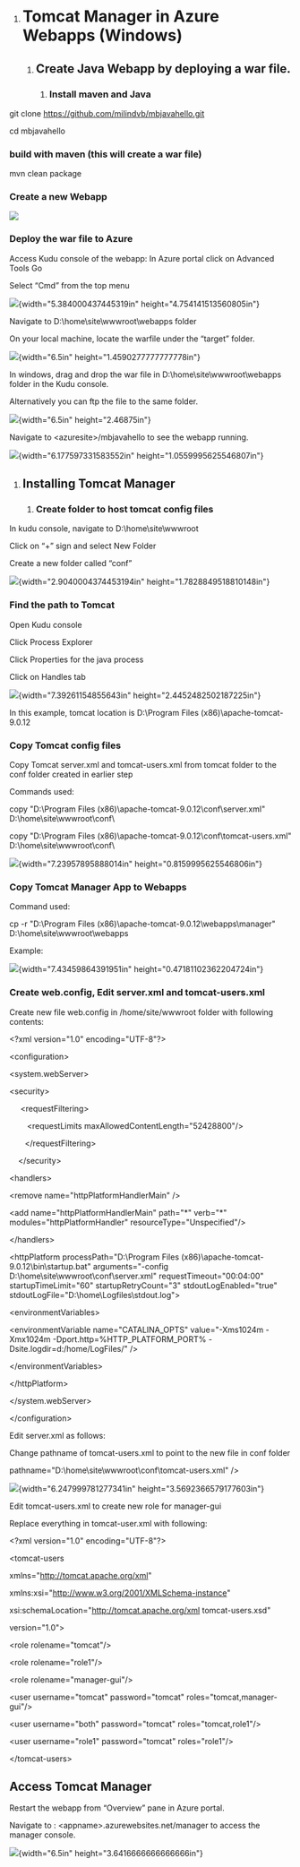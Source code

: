 1.  Tomcat Manager in Azure Webapps (Windows)
    =========================================

    1.  Create Java Webapp by deploying a war file.
        -------------------------------------------

        1.  ### Install maven and Java

git clone <https://github.com/milindvb/mbjavahello.git>

cd mbjavahello

### build with maven (this will create a war file)

mvn clean package

### Create a new Webapp

![](./media/image1.png)

### Deploy the war file to Azure

Access Kudu console of the webapp: In Azure portal click on Advanced
Tools Go

Select “Cmd” from the top menu

![](./media/image2.png){width="5.384000437445319in"
height="4.754141513560805in"}

Navigate to D:\\home\\site\\wwwroot\\webapps folder

On your local machine, locate the warfile under the “target” folder.

![](./media/image3.png){width="6.5in" height="1.4590277777777778in"}

In windows, drag and drop the war file in
D:\\home\\site\\wwwroot\\webapps folder in the Kudu console.

Alternatively you can ftp the file to the same folder.

![](./media/image4.png){width="6.5in" height="2.46875in"}

Navigate to &lt;azuresite&gt;/mbjavahello to see the webapp running.

![](./media/image5.png){width="6.177597331583552in"
height="1.0559995625546807in"}

1.  Installing Tomcat Manager
    -------------------------

    1.  ### Create folder to host tomcat config files

In kudu console, navigate to D:\\home\\site\\wwwroot

Click on “+” sign and select New Folder

Create a new folder called “conf”

![](./media/image6.png){width="2.9040004374453194in"
height="1.7828849518810148in"}

### Find the path to Tomcat

Open Kudu console

Click Process Explorer

Click Properties for the java process

Click on Handles tab

![](./media/image7.png){width="7.39261154855643in"
height="2.4452482502187225in"}

In this example, tomcat location is D:\\Program Files
(x86)\\apache-tomcat-9.0.12

### Copy Tomcat config files

Copy Tomcat server.xml and tomcat-users.xml from tomcat folder to the
conf folder created in earlier step

Commands used:

copy "D:\\Program Files (x86)\\apache-tomcat-9.0.12\\conf\\server.xml"
D:\\home\\site\\wwwroot\\conf\\

copy "D:\\Program Files
(x86)\\apache-tomcat-9.0.12\\conf\\tomcat-users.xml"
D:\\home\\site\\wwwroot\\conf\\

![](./media/image8.png){width="7.23957895888014in"
height="0.8159995625546806in"}

### Copy Tomcat Manager App to Webapps

Command used:

cp -r "D:\\Program Files (x86)\\apache-tomcat-9.0.12\\webapps\\manager"
D:\\home\\site\\wwwroot\\webapps

Example:

![](./media/image9.png){width="7.43459864391951in"
height="0.47181102362204724in"}

### Create web.config, Edit server.xml and tomcat-users.xml

Create new file web.config in /home/site/wwwroot folder with following
contents:

&lt;?xml version="1.0" encoding="UTF-8"?&gt;

&lt;configuration&gt;

&lt;system.webServer&gt;

&lt;security&gt;

     &lt;requestFiltering&gt;

        &lt;requestLimits maxAllowedContentLength="52428800"/&gt;

       &lt;/requestFiltering&gt;

    &lt;/security&gt;

&lt;handlers&gt;

&lt;remove name="httpPlatformHandlerMain" /&gt;

&lt;add name="httpPlatformHandlerMain" path="\*" verb="\*"
modules="httpPlatformHandler" resourceType="Unspecified"/&gt;

&lt;/handlers&gt;

&lt;httpPlatform processPath="D:\\Program Files
(x86)\\apache-tomcat-9.0.12\\bin\\startup.bat" arguments="-config
D:\\home\\site\\wwwroot\\conf\\server.xml" requestTimeout="00:04:00"
startupTimeLimit="60" startupRetryCount="3" stdoutLogEnabled="true"
stdoutLogFile="D:\\home\\Logfiles\\stdout.log"&gt;

&lt;environmentVariables&gt;

&lt;environmentVariable name="CATALINA\_OPTS" value="-Xms1024m -Xmx1024m
-Dport.http=%HTTP\_PLATFORM\_PORT% -Dsite.logdir=d:/home/LogFiles/"
/&gt;

&lt;/environmentVariables&gt;

&lt;/httpPlatform&gt;

&lt;/system.webServer&gt;

&lt;/configuration&gt;

Edit server.xml as follows:

Change pathname of tomcat-users.xml to point to the new file in conf
folder

pathname="D:\\home\\site\\wwwroot\\conf\\tomcat-users.xml" /&gt;

![](./media/image10.png){width="6.247999781277341in"
height="3.5692366579177603in"}

Edit tomcat-users.xml to create new role for manager-gui

Replace everything in tomcat-user.xml with following:

&lt;?xml version="1.0" encoding="UTF-8"?&gt;

&lt;tomcat-users

xmlns="http://tomcat.apache.org/xml"

xmlns:xsi="http://www.w3.org/2001/XMLSchema-instance"

xsi:schemaLocation="http://tomcat.apache.org/xml tomcat-users.xsd"

version="1.0"&gt;

&lt;role rolename="tomcat"/&gt;

&lt;role rolename="role1"/&gt;

&lt;role rolename="manager-gui"/&gt;

&lt;user username="tomcat" password="tomcat"
roles="tomcat,manager-gui"/&gt;

&lt;user username="both" password="tomcat" roles="tomcat,role1"/&gt;

&lt;user username="role1" password="tomcat" roles="role1"/&gt;

&lt;/tomcat-users&gt;

Access Tomcat Manager
---------------------

Restart the webapp from “Overview” pane in Azure portal.

Navigate to : &lt;appname&gt;.azurewebsites.net/manager to access the
manager console.

![](./media/image11.png){width="6.5in" height="3.6416666666666666in"}


